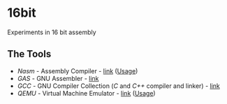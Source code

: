 # 16bit

Experiments in 16 bit assembly

## The Tools
- *Nasm* - Assembly Compiler - [link](https://www.nasm.us/) ([Usage](Tools%20-%20NASM))
- *GAS* - GNU Assembler - [link](http://tigcc.ticalc.org/doc/gnuasm.html)
- *GCC* - GNU Compiler Collection (*C* and *C++* compiler and linker) - [link](https://gcc.gnu.org/)
- *QEMU* - Virtual Machine Emulator - [link](https://www.qemu.org/) ([Usage](Tools%20-%20QEMU))

